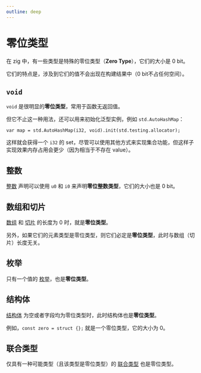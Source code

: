 ```yaml
---
outline: deep
---
```


# 零位类型

在 zig 中，有一些类型是特殊的零位类型（**Zero Type**），它们的大小是 0 bit。

它们的特点是，涉及到它们的值不会出现在构建结果中（0 bit不占任何空间）。

## `void`

`void` 是很明显的**零位类型**，常用于函数无返回值。

但它不止这一种用法，还可以用来初始化泛型实例，例如 `std.AutoHashMap`：

```zig
var map = std.AutoHashMap(i32, void).init(std.testing.allocator);
```

这样就会获得一个 `i32` 的 set，尽管可以使用其他方式来实现集合功能，但这样子实现效果内存占用会更少（因为相当于不存在 value）。

## 整数

[整数](../basic/basic_type/number.md) 声明可以使用 `u0` 和 `i0` 来声明**零位整数类型**，它们的大小也是 0 bit。

## 数组和切片

[数组](../basic/advanced_type/array.md) 和 [切片](../basic/advanced_type/silce.md) 的长度为 0 时，就是**零位类型**。

另外，如果它们的元素类型是零位类型，则它们必定是**零位类型**，此时与数组（切片）长度无关。

## 枚举

只有一个值的 [枚举](../basic/advanced_type/enum.md)，也是**零位类型**。

## 结构体

[结构体](../basic/advanced_type/struct.md) 为空或者字段均为零位类型时，此时结构体也是**零位类型**。

例如，`const zero = struct {};` 就是一个零位类型，它的大小为 0。

## 联合类型

仅具有一种可能类型（且该类型是零位类型）的 [联合类型](../basic/union.md) 也是零位类型。
